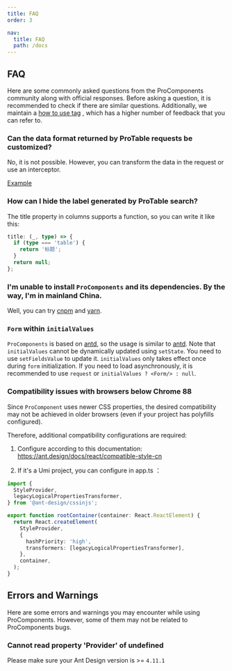 ```yaml
---
title: FAQ
order: 3

nav:
  title: FAQ
  path: /docs
---
```


## FAQ

Here are some commonly asked questions from the ProComponents community along with official responses. Before asking a question, it is recommended to check if there are similar questions. Additionally, we maintain a [how to use tag](https://github.com/ant-design/pro-components/issues?q=is%3Aissue+label%3A%22%F0%9F%A4%B7%F0%9F%8F%BC+How+to+use%22+) , which has a higher number of feedback that you can refer to.

### Can the data format returned by ProTable requests be customized?

No, it is not possible. However, you can transform the data in the request or use an interceptor.

[Example](https://beta-pro.ant.design/docs/request-cn)

### How can I hide the label generated by ProTable search?

The title property in columns supports a function, so you can write it like this:

```typescript
title: (_, type) => {
  if (type === 'table') {
    return '标题';
  }
  return null;
};
```

### I'm unable to install `ProComponents` and its dependencies. By the way, I'm in mainland China.

Well, you can try [cnpm](http://npm.taobao.org/) and [yarn](https://www.npmjs.com/package/yarn).

### `Form` within `initialValues`

`ProComponents` is based on [antd](https://ant.design/index-cn), so the usage is similar to [antd](https://ant.design/index-cn). Note that `initialValues` cannot be dynamically updated using `setState`. You need to use `setFieldsValue` to update it. `initialValues` only takes effect once during `form` initialization. If you need to load asynchronously, it is recommended to use `request` or `initialValues ? <Form/> : null`.

### Compatibility issues with browsers below Chrome 88

Since `ProComponent` uses newer CSS properties, the desired compatibility may not be achieved in older browsers (even if your project has polyfills configured).

Therefore, additional compatibility configurations are required:

1. Configure according to this documentation: https://ant.design/docs/react/compatible-style-cn

2. If it's a Umi project, you can configure in app.ts ：

```typescript
import {
  StyleProvider,
  legacyLogicalPropertiesTransformer,
} from '@ant-design/cssinjs';

export function rootContainer(container: React.ReactElement) {
  return React.createElement(
    StyleProvider,
    {
      hashPriority: 'high',
      transformers: [legacyLogicalPropertiesTransformer],
    },
    container,
  );
}
```

## Errors and Warnings

Here are some errors and warnings you may encounter while using ProComponents. However, some of them may not be related to ProComponents bugs.

### Cannot read property 'Provider' of undefined

Please make sure your Ant Design version is >= `4.11.1`

